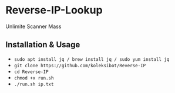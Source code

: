 # Reverse-IP-Lookup
Unlimite Scanner Mass

## Installation & Usage
- `sudo apt install jq / brew install jq / sudo yum install jq`
- `git clone https://github.com/koleksibot/Reverse-IP`
- `cd Reverse-IP`
- `chmod +x run.sh`
- `./run.sh ip.txt`
